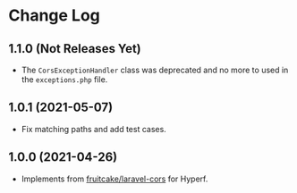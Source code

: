 # Change Log

## 1.1.0 (Not Releases Yet)

* The `CorsExceptionHandler` class was deprecated and no more to used in the `exceptions.php` file.

## 1.0.1 (2021-05-07)

* Fix matching paths and add test cases.

## 1.0.0 (2021-04-26)

* Implements from [fruitcake/laravel-cors](https://github.com/fruitcake/laravel-cors) for Hyperf.
